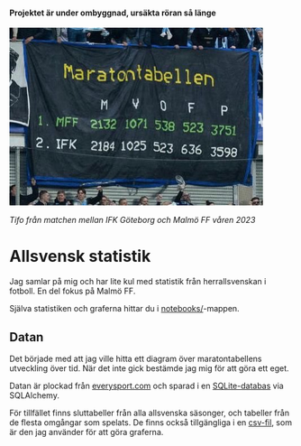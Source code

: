 #### Projektet är under ombyggnad, ursäkta röran så länge

![Maratontabellen-tifo](img/maratontabellen_tifo.jpg)

*Tifo från matchen mellan IFK Göteborg och Malmö FF våren 2023*

# Allsvensk statistik
Jag samlar på mig och har lite kul med statistik från herrallsvenskan i fotboll. En del fokus på Malmö FF.

Själva statistiken och graferna hittar du i [notebooks/](notebooks)-mappen.

## Datan
Det började med att jag ville hitta ett diagram över maratontabellens utveckling över tid. När det inte gick bestämde jag mig för att göra ett eget.

Datan är plockad från [everysport.com](https://everysport.com) och sparad i en [SQLite-databas](data/allsvenskan.db) via SQLAlchemy.

För tillfället finns sluttabeller från alla allsvenska säsonger, och tabeller från de flesta omgångar som spelats. De finns också tillgängliga i en [csv-fil](data/allsvenskan.csv), som är den jag använder för att göra graferna.